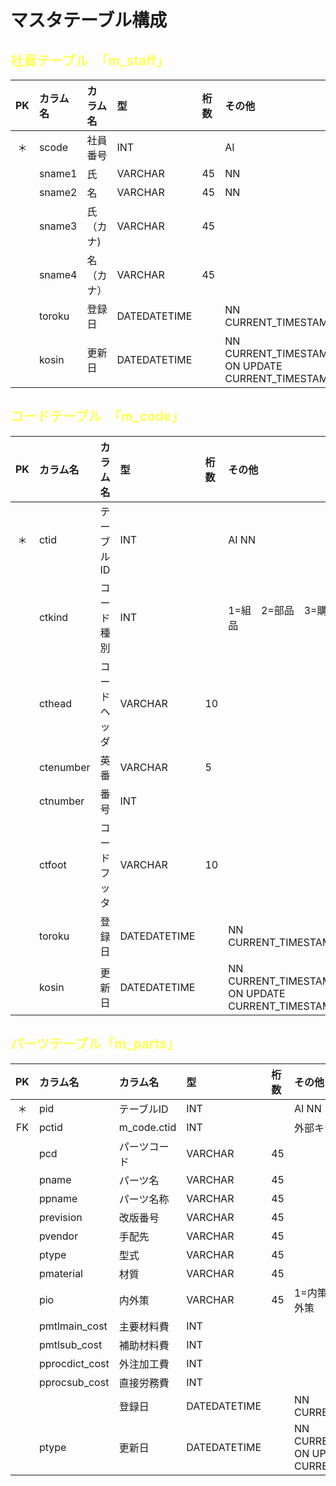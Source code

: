 # マスタテーブル構成

## <div style="color:#FF5">社員テーブル　「m_staff」</div>
|PK|カラム名|カラム名|型|桁数|その他|
|:-:|:--|:--|:--|:--|:--|
|＊|scode|社員番号|INT||AI|
||sname1|氏|VARCHAR|45|NN|
||sname2|名|VARCHAR|45|NN|
||sname3|氏（カナ)|VARCHAR|45||
||sname4|名（カナ）|VARCHAR|45||
||toroku|登録日|DATEDATETIME||NN CURRENT_TIMESTAMP|
||kosin|更新日|DATEDATETIME||NN CURRENT_TIMESTAMP ON UPDATE CURRENT_TIMESTAMP|


## <div style="color:#FF5">コードテーブル　「m_code」</div>
|PK|カラム名|カラム名|型|桁数|その他|
|:-:|:--|:--|:--|:--|:--|
|＊|ctid|テーブルID|INT||AI NN|
||ctkind|コード種別|INT||1=組　2=部品　3=購入品|
||cthead|コードヘッダ|VARCHAR|10||
||ctenumber|英番|VARCHAR|5||
||ctnumber|番号|INT|||
||ctfoot|コードフッタ|VARCHAR|10||
||toroku|登録日|DATEDATETIME||NN CURRENT_TIMESTAMP|
||kosin|更新日|DATEDATETIME||NN CURRENT_TIMESTAMP ON UPDATE CURRENT_TIMESTAMP|

## <div style="color:#FF5">パーツテーブル「m_parts」</div>
|PK|カラム名|カラム名|型|桁数|その他|
|:-:|:--|:--|:--|:--|:--|
|＊|pid|テーブルID|INT||AI NN|
|FK|pctid|m_code.ctid|INT||外部キー　m_code.ctid|
||pcd|パーツコード|VARCHAR|45||
||pname|パーツ名|VARCHAR|45||
||ppname|パーツ名称|VARCHAR|45||
||prevision|改版番号|VARCHAR|45||
||pvendor|手配先|VARCHAR|45||
||ptype|型式|VARCHAR|45||
||pmaterial|材質|VARCHAR|45||
||pio|内外策|VARCHAR|45|1=内策　2=外策　3=内外策|
||pmtlmain_cost|主要材料費|INT|||
||pmtlsub_cost|補助材料費|INT|||
||pprocdict_cost|外注加工費|INT|||
||pprocsub_cost|直接労務費|INT|||
|||登録日|DATEDATETIME||NN CURRENT_TIMESTAMP|
||ptype|更新日|DATEDATETIME||NN CURRENT_TIMESTAMP ON UPDATE CURRENT_TIMESTAMP|
